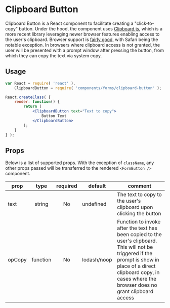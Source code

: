 Clipboard Button
================

Clipboard Button is a React component to facilitate creating a "click-to-copy" button. Under the hood, the component uses [Clipboard.js](https://github.com/zenorocha/clipboard.js), which is a more recent library leveraging newer browser features enabling access to the user's clipboard. Browser support is [fairly good](https://github.com/zenorocha/clipboard.js#browser-support), with Safari being the notable exception. In browsers where clipboard access is not granted, the user will be presented with a prompt window after pressing the button, from which they can copy the text via system copy.

## Usage

```jsx
var React = require( 'react' ),
	ClipboardButton = require( 'components/forms/clipboard-button' );

React.createClass( {
	render: function() {
		return (
			<ClipboardButton text="Text to copy">
				Button Text
			</ClipboardButton>
		);
	}
} );
```

## Props

Below is a list of supported props. With the exception of `className`, any other props passed will be transferred to the rendered `<FormButton />` component.

| prop   | type     | required | default     | comment |
| ------ | :------: | :------: | ----------- | ------- |
| text   | string   | No       | undefined   | The text to copy to the user's clipboard upon clicking the button |
| opCopy | function | No       | lodash/noop | Function to invoke after the text has been copied to the user's clipboard. This will not be triggered if the prompt is show in place of a direct clipboard copy, in cases where the browser does no grant clipboard access |
